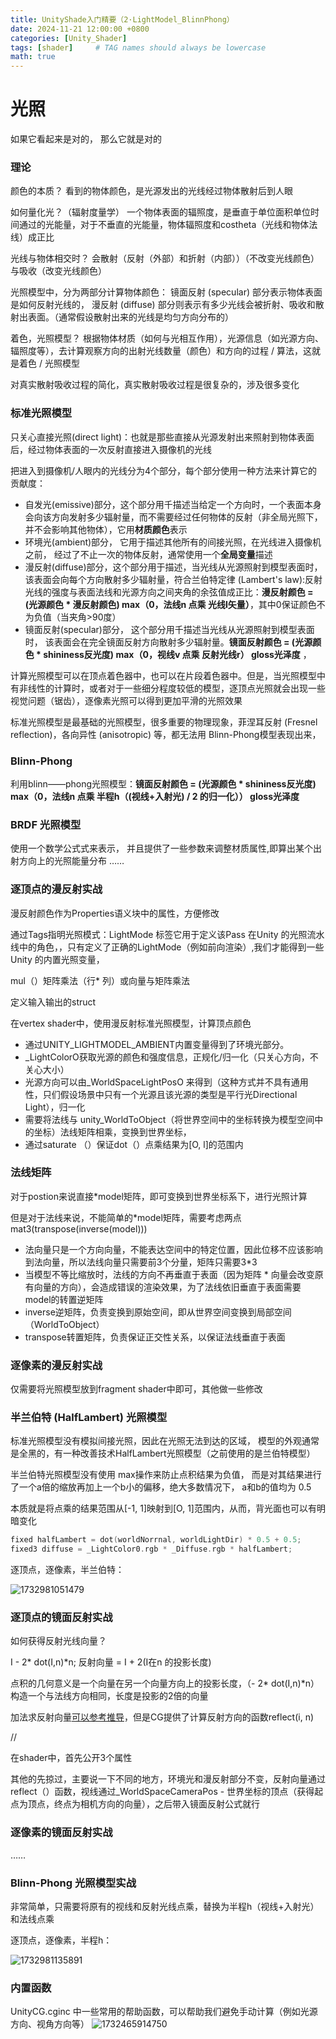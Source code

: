 ```yaml
---
title: UnityShade入门精要（2·LightModel_BlinnPhong）
date: 2024-11-21 12:00:00 +0800
categories: [Unity_Shader]
tags: [shader]     # TAG names should always be lowercase
math: true
---
```

# 光照

如果它看起来是对的， 那么它就是对的

###  理论

颜色的本质？
看到的物体颜色，是光源发出的光线经过物体散射后到人眼

如何量化光？（辐射度量学）
一个物体表面的辐照度，是垂直于单位面积单位时间通过的光能量，对于不垂直的光能量，物体辐照度和costheta（光线和物体法线）成正比

光线与物体相交时？
会散射（反射（外部）和折射（内部））（不改变光线颜色）与吸收（改变光线颜色）

光照模型中，分为两部分计算物体颜色：
镜面反射 (specular) 部分表示物体表面是如何反射光线的，
漫反射 (diffuse) 部分则表示有多少光线会被折射、吸收和散射出表面。（通常假设散射出来的光线是均匀方向分布的）

着色，光照模型？
根据物体材质（如何与光相互作用），光源信息（如光源方向、辐照度等），去计算观察方向的出射光线数量（颜色）和方向的过程 / 算法，这就是着色 / 光照模型

对真实散射吸收过程的简化，真实散射吸收过程是很复杂的，涉及很多变化

### 标准光照模型

只关心直接光照(direct light)：也就是那些直接从光源发射出来照射到物体表面后，经过物体表面的一次反射直接进入摄像机的光线

把进入到摄像机/人眼内的光线分为4个部分，每个部分使用一种方法来计算它的贡献度：

* 自发光(emissive)部分，这个部分用千描述当给定一个方向时，一个表面本身会向该方向发射多少辐射量，而不需要经过任何物体的反射（非全局光照下，并不会影响其他物体），它用**材质颜色**表示
* 环境光(ambient)部分， 它用于描述其他所有的间接光照，在光线进入摄像机之前， 经过了不止一次的物体反射，通常使用一个**全局变量**描述
* 漫反射(diffuse)部分，这个部分用于描述，当光线从光源照射到模型表面时， 该表面会向每个方向散射多少辐射量，符合兰伯特定律 (Lambert's law):反射光线的强度与表面法线和光源方向之间夹角的余弦值成正比：**漫反射颜色 = (光源颜色 * 漫反射颜色) max（0，法线n 点乘 光线I矢量）**，其中0保证颜色不为负值（当夹角>90度）
* 镜面反射(specular)部分， 这个部分用千描述当光线从光源照射到模型表面时， 该表面会在完全镜面反射方向散射多少辐射量。**镜面反射颜色 =  (光源颜色 * shininess反光度) max（0，视线v 点乘 反射光线r） gloss光泽度** ，

计算光照模型可以在顶点着色器中，也可以在片段着色器中。但是，当光照模型中有非线性的计算时，或者对于一些细分程度较低的模型，逐顶点光照就会出现一些视觉问题（锯齿），逐像素光照可以得到更加平滑的光照效果

标准光照模型是最基础的光照模型，很多重要的物理现象，菲涅耳反射 (Fresnel reflection)，各向异性 (anisotropic) 等，都无法用 Blinn-Phong模型表现出来，

### Blinn-Phong

利用blinn——phong光照模型：**镜面反射颜色 =  (光源颜色 * shininess反光度) max（0，法线n 点乘 半程h（(视线+入射光) / 2 的归一化）） gloss光泽度**

### BRDF 光照模型

使用一个数学公式式来表示， 并且提供了一些参数来调整材质属性,即算出某个出 射方向上的光照能量分布
……

### 逐顶点的漫反射实战

漫反射颜色作为Properties语义块中的属性，方便修改

通过Tags指明光照模式：LightMode 标签它用于定义该Pass 在Unity 的光照流水线中的角色，，只有定义了正确的LightMode（例如前向渲染）,我们才能得到一些Unity 的内置光照变量，

mul（）矩阵乘法（行* 列）或向量与矩阵乘法

定义输入输出的struct

在vertex shader中，使用漫反射标准光照模型，计算顶点颜色

* 通过UNITY_LIGHTMODEL_AMBIENT内置变量得到了环境光部分。
* _LightColorO获取光源的颜色和强度信息，正规化/归一化（只关心方向，不关心大小）
* 光源方向可以由_WorldSpaceLightPosO 来得到（这种方式并不具有通用性，只们假设场景中只有一个光源且该光源的类型是平行光Directional Light），归一化
* 需要将法线与 unity_WorldToObject（将世界空间中的坐标转换为模型空间中的坐标）法线矩阵相乘，变换到世界坐标，
* 通过saturate （）保证dot（）点乘结果为[O, l]的范围内

### 法线矩阵

对于postion来说直接*model矩阵，即可变换到世界坐标系下，进行光照计算

但是对于法线来说，不能简单的*model矩阵，需要考虑两点mat3(transpose(inverse(model)))

* 法向量只是一个方向向量，不能表达空间中的特定位置，因此位移不应该影响到法向量，所以法线向量只需要前3个分量，矩阵只需要3*3
* 当模型不等比缩放时，法线的方向不再垂直于表面（因为矩阵 * 向量会改变原有向量的方向），会造成错误的渲染效果，为了法线依旧垂直于表面需要model的转置逆矩阵
* inverse逆矩阵，负责变换到原始空间，即从世界空间变换到局部空间（WorldToObject）
* transpose转置矩阵，负责保证正交性关系，以保证法线垂直于表面

### 逐像素的漫反射实战

仅需要将光照模型放到fragment shader中即可，其他做一些修改

### 半兰伯特 (HalfLambert) 光照模型

标准光照模型没有模拟间接光照，因此在光照无法到达的区域， 模型的外观通常是全黑的，有一种改善技术HalfLambert光照模型（之前使用的是兰伯特模型）

半兰伯特光照模型没有使用 max操作来防止点积结果为负值， 而是对其结果进行了一个a倍的缩放再加上一个b小的偏移，绝大多数情况下， a和b的值均为 0.5

本质就是将点乘的结果范围从[-1, 1]映射到[O, 1]范围内，从而，背光面也可以有明暗变化

```c++
fixed halfLambert = dot(worldNorrnal, worldLightDir) * 0.5 + 0.5; 
fixed3 diffuse = _LightColor0.rgb * _Diffuse.rgb * halfLambert;
```
逐顶点，逐像素，半兰伯特：

![1732981051479](/assets/img/blog/unityshader/漫反射.png)

### 逐顶点的镜面反射实战

如何获得反射光线向量？

I - 2* dot(I,n)*n;   反射向量 = I + 2(I在n 的投影长度)

点积的几何意义是一个向量在另一个向量方向上的投影长度，（- 2* dot(I,n)*n）构造一个与法线方向相同，长度是投影的2倍的向量

加法求反射向量[可以参考推导](https://blog.csdn.net/a1047120490/article/details/106711036)，但是CG提供了计算反射方向的函数reflect(i, n)

//

在shader中，首先公开3个属性

其他的先掠过，主要说一下不同的地方，环境光和漫反射部分不变，反射向量通过reflect（）函数，视线通过_WorldSpaceCameraPos - 世界坐标的顶点（获得起点为顶点，终点为相机方向的向量），之后带入镜面反射公式就行

### 逐像素的镜面反射实战

……

### Blinn-Phong 光照模型实战

非常简单，只需要将原有的视线和反射光线点乘，替换为半程h（视线+入射光）和法线点乘

逐顶点，逐像素，半程h：

![1732981135891](/assets/img/blog/unityshader/镜面反射.png)

### 内置函数

UnityCG.cginc 中一些常用的帮助函数，可以帮助我们避免手动计算（例如光源方向、视角方向等）
![1732465914750](/assets/img/blog/unityshader/常用的帮助函数.png)